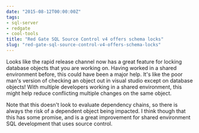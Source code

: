 ```yaml
---
date: "2015-08-12T00:00:00Z"
tags:
- sql-server
- redgate
- cool-tools
title: "Red Gate SQL Source Control v4 offers schema locks"
slug: "red-gate-sql-source-control-v4-offers-schema-locks"
---
```


Looks like the rapid release channel now has a great feature for locking database objects that you are working on. Having worked in a shared environment before, this could have been a major help. It's like the poor man's version of checking an object out in visual studio except on database objects! With multiple developers working in a shared environment, this might help reduce conflicting multiple changes on the same object.

Note that this doesn't look to evaluate dependency chains, so there is always the risk of a dependent object being impacted. I think though that this has some promise, and is a great improvement for shared environment SQL development that uses source control.
